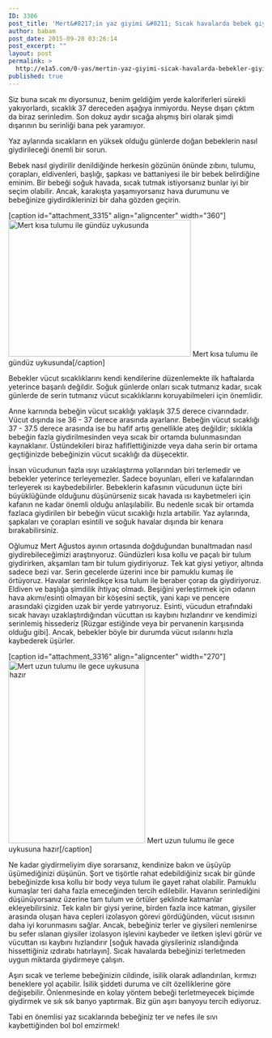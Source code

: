 ```yaml
---
ID: 3306
post_title: 'Mert&#8217;in yaz giyimi &#8211; Sıcak havalarda bebek giyimi'
author: babam
post_date: 2015-09-20 03:26:14
post_excerpt: ""
layout: post
permalink: >
  http://e1a5.com/0-yas/mertin-yaz-giyimi-sicak-havalarda-bebekler-giyimi/
published: true
---
```

Siz buna sıcak mı diyorsunuz, benim geldiğim yerde kaloriferleri sürekli yakıyorlardı, sıcaklık 37 dereceden aşağıya inmiyordu. Neyse dışarı çıktım da biraz serinledim. Son dokuz aydır sıcağa alışmış biri olarak şimdi dışarının bu serinliği bana pek yaramıyor.

Yaz aylarında sıcakların en yüksek olduğu günlerde doğan bebeklerin nasıl giydirileceği önemli bir sorun.

Bebek nasıl giydirilir denildiğinde herkesin gözünün önünde zıbını, tulumu, çorapları, eldivenleri, başlığı, şapkası ve battaniyesi ile bir bebek belirdiğine eminim. Bir bebeği soğuk havada, sıcak tutmak istiyorsanız bunlar iyi bir seçim olabilir. Ancak, karakışta yaşamıyorsanız hava durumunu ve bebeğinize giydirdiklerinizi bir daha gözden geçirin.

[caption id="attachment_3315" align="aligncenter" width="360"]<a href="http://e1a5.com/wp-content/uploads/2015/09/mert_kisa_tulum.jpg"><img class="wp-image-3315 size-medium" src="http://e1a5.com/wp-content/uploads/2015/09/mert_kisa_tulum-360x270.jpg" alt="Mert kısa tulumu ile gündüz uykusunda" width="360" height="270" /></a> Mert kısa tulumu ile gündüz uykusunda[/caption]

Bebekler vücut sıcaklıklarını kendi kendilerine düzenlemekte ilk haftalarda yeterince başarılı değildir. Soğuk günlerde onları sıcak tutmanız kadar, sıcak günlerde de serin tutmanız vücut sıcaklıklarını koruyabilmeleri için önemlidir.

Anne karnında bebeğin vücut sıcaklığı yaklaşık 37.5 derece civarındadır. Vücut dışında ise 36 - 37 derece arasında ayarlanır. Bebeğin vücut sıcaklığı 37 - 37.5 derece arasında ise bu hafif artış genellikle ateş değildir; sıklıkla bebeğin fazla giydirilmesinden veya sıcak bir ortamda bulunmasından kaynaklanır. Üstündekileri biraz hafiflettiğinizde veya daha serin bir ortama geçtiğinizde bebeğinizin vücut sıcaklığı da düşecektir.

İnsan vücudunun fazla ısıyı uzaklaştırma yollarından biri terlemedir ve bebekler yeterince terleyemezler. Sadece boyunları, elleri ve kafalarından terleyerek ısı kaybedebilirler. Bebeklerin kafasının vücudunun üçte biri büyüklüğünde olduğunu düşünürseniz sıcak havada ısı kaybetmeleri için kafanın ne kadar önemli olduğu anlaşılabilir. Bu nedenle sıcak bir ortamda fazlaca giydirilen bir bebeğin vücut sıcaklığı hızla artabilir. Yaz aylarında, şapkaları ve çorapları esintili ve soğuk havalar dışında bir kenara bırakabilirsiniz.

Oğlumuz Mert Ağustos ayının ortasında doğduğundan bunaltmadan nasıl giydirebileceğimizi araştırıyoruz. Gündüzleri kısa kollu ve paçalı bir tulum giydirirken, akşamları tam bir tulum giydiriyoruz. Tek kat giysi yetiyor, altında sadece bezi var. Serin gecelerde üzerini ince bir pamuklu kumaş ile örtüyoruz. Havalar serinledikçe kısa tulum ile beraber çorap da giydiriyoruz. Eldiven ve başlığa şimdilik ihtiyaç olmadı. Beşiğini yerleştirmek için odanın hava akımı/esinti olmayan bir köşesini seçtik, yani kapı ve pencere arasındaki çizgiden uzak bir yerde yatırıyoruz. Esinti, vücudun etrafındaki sıcak havayı uzaklaştırdığından vücuttan ısı kaybını hızlandırır ve kendimizi serinlemiş hissederiz [Rüzgar estiğinde veya bir pervanenin karşısında olduğu gibi]. Ancak, bebekler böyle bir durumda vücut ısılarını hızla kaybederek üşürler.

[caption id="attachment_3316" align="aligncenter" width="270"]<a href="http://e1a5.com/wp-content/uploads/2015/09/mert_uzun_tulum.jpg"><img class="size-medium wp-image-3316" src="http://e1a5.com/wp-content/uploads/2015/09/mert_uzun_tulum-270x360.jpg" alt="Mert uzun tulumu ile gece uykusuna hazır" width="270" height="360" /></a> Mert uzun tulumu ile gece uykusuna hazır[/caption]

Ne kadar giydirmeliyim diye sorarsanız, kendinize bakın ve üşüyüp üşümediğinizi düşünün. Şort ve tişörtle rahat edebildiğiniz sıcak bir günde bebeğinizde kısa kollu bir body veya tulum ile gayet rahat olabilir. Pamuklu kumaşlar teri daha fazla emeceğinden tercih edilebilir. Havanın serinlediğini düşünüyorsanız üzerine tam tulum ve örtüler şeklinde katmanlar ekleyebilirsiniz. Tek kalın bir giysi yerine, birden fazla ince katman, giysiler arasında oluşan hava cepleri izolasyon görevi gördüğünden, vücut ısısının daha iyi korunmasını sağlar. Ancak, bebeğiniz terler ve giysileri nemlenirse bu sefer ıslanan giysiler izolasyon işlevini kaybeder ve iletken işlevi görür ve vücuttan ısı kaybını hızlandırır [soğuk havada giysileriniz ıslandığında hissettiğiniz ızdırabı hatırlayın]. Sıcak havalarda bebeğinizi terletmeden uygun miktarda giydirmeye çalışın.

Aşırı sıcak ve terleme bebeğinizin cildinde, isilik olarak adlandırılan, kırmızı beneklere yol açabilir. İsilik şiddeti duruma ve cilt özelliklerine göre değişebilir. Önlenmesinde en kolay yöntem bebeği terletmeyecek biçimde giydirmek ve sık sık banyo yaptırmak. Biz gün aşırı banyoyu tercih ediyoruz.

Tabi en önemlisi yaz sıcaklarında bebeğiniz ter ve nefes ile sıvı kaybettiğinden bol bol emzirmek!
